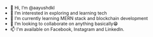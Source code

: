 - 👋 Hi, I’m @aayushdkl
- 👀 I’m interested in exploring and learning tech
- 🌱 I’m currently learning MERN stack and blockchain development
- 💞️ I’m looking to collaborate on anything basically😁
- 📫 I'm available on Facebook, Instagram and LinkedIn.


